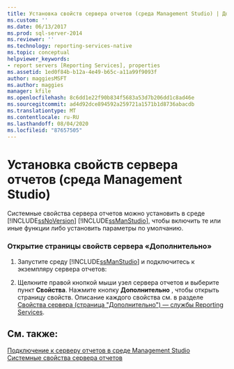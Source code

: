 ```yaml
---
title: Установка свойств сервера отчетов (среда Management Studio) | Документы Майкрософт
ms.custom: ''
ms.date: 06/13/2017
ms.prod: sql-server-2014
ms.reviewer: ''
ms.technology: reporting-services-native
ms.topic: conceptual
helpviewer_keywords:
- report servers [Reporting Services], properties
ms.assetid: 1ed0f84b-b12a-4e49-b65c-a11a99f9093f
author: maggiesMSFT
ms.author: maggies
manager: kfile
ms.openlocfilehash: 8c6dd1e22f90b834f5683a53d7b206dd1c8ad46e
ms.sourcegitcommit: ad4d92dce894592a259721a1571b1d8736abacdb
ms.translationtype: MT
ms.contentlocale: ru-RU
ms.lasthandoff: 08/04/2020
ms.locfileid: "87657505"
---
```

# <a name="set-report-server-properties-management-studio"></a>Установка свойств сервера отчетов (среда Management Studio)
  Системные свойства сервера отчетов можно установить в среде [!INCLUDE[ssNoVersion](../../includes/ssnoversion-md.md)] [!INCLUDE[ssManStudio](../../includes/ssmanstudio-md.md)], чтобы включить те или иные функции либо установить параметры по умолчанию.  
  
### <a name="to-open-the-advanced-server-properties-page"></a>Открытие страницы свойств сервера «Дополнительно»  
  
1.  Запустите среду [!INCLUDE[ssManStudio](../../includes/ssmanstudio-md.md)] и подключитесь к экземпляру сервера отчетов:  
  
2.  Щелкните правой кнопкой мыши узел сервера отчетов и выберите пункт **Свойства**. Нажмите кнопку **Дополнительно** , чтобы открыть страницу свойств. Описание каждого свойства см. в разделе [Свойства сервера (страница "Дополнительно") — службы Reporting Services](server-properties-advanced-page-reporting-services.md).  
  
## <a name="see-also"></a>См. также:  
 [Подключение к серверу отчетов в среде Management Studio](connect-to-a-report-server-in-management-studio.md)   
 [Системные свойства сервера отчетов](../report-server-web-service/net-framework/reporting-services-properties-report-server-system-properties.md)  
  
  
